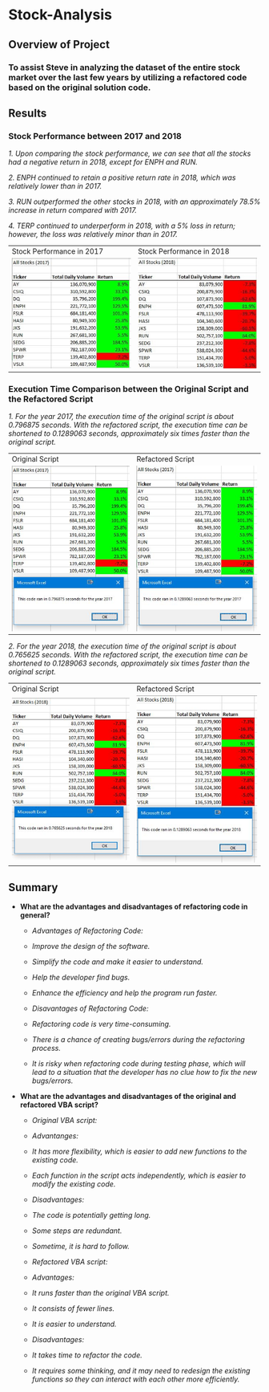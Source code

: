 # Stock-Analysis

## **Overview of Project**

### To assist Steve in analyzing the dataset of the entire stock market over the last few years by utilizing a refactored code based on the original solution code.

## **Results**

### **Stock Performance between 2017 and 2018**

  _1. Upon comparing the stock performance, we can see that all the stocks had a negative return in 2018, except for ENPH and RUN._

  _2. ENPH continued to retain a positive return rate in 2018, which was relatively lower than in 2017._

  _3. RUN outperformed the other stocks in 2018, with an approximately 78.5% increase in return compared with 2017._

  _4. TERP continued to underperform in 2018, with a 5% loss in return; however, the loss was relatively minor than in 2017._ 
  
  <table>
  <tr>
    <td>Stock Performance in 2017</td>
    <td>Stock Performance in 2018</td>
  </tr>
  <tr>
    <td><img src="Resources/Stock Performance _2017.png" width=300></td>
    <td><img src="Resources/Stock Performance _2018.png" width=300></td>
  </tr>
 </table>

### **Execution Time Comparison between the Original Script and the Refactored Script**

  _1. For the year 2017, the execution time of the original script is about 0.796875 seconds. With the refactored script, the execution time can be shortened to 0.1289063 seconds, approximately six times faster than the original script._ 
  
  <table>
  <tr>
    <td>Original Script</td>
    <td>Refactored Script</td>
  </tr>
  <tr>
    <td><img src="Resources/Elapsed Run Time with Original Code _2017.PNG" width=300></td>
    <td><img src="Resources/VBA_Challenge_2017.PNG" width=300></td>
  </tr>
  </table>

  _2. For the year 2018, the execution time of the original script is about 0.765625 seconds. With the refactored script, the execution time can be shortened to 0.1289063 seconds, approximately six times faster than the original script._ 

  <table>
  <tr>
    <td>Original Script</td>
    <td>Refactored Script</td>
  </tr>
  <tr>
    <td><img src="Resources/Elapsed Run Time with Original Code _2018.PNG" width=300></td>
    <td><img src="Resources/VBA_Challenge_2018.PNG" width=300></td>
  </tr>
  </table>

## **Summary**

- **What are the advantages and disadvantages of refactoring code in general?**

  - _Advantages of Refactoring Code:_

   - _Improve the design of the software._

   - _Simplify the code and make it easier to understand._

   - _Help the developer find bugs._

   - _Enhance the efficiency and help the program run faster._ 
  
  - _Disavantages of Refactoring Code:_

   - _Refactoring code is very time-consuming._

   - _There is a chance of creating bugs/errors during the refactoring process._

   - _It is risky when refactoring code during testing phase, which will lead to a situation that the developer has no clue how to fix the new bugs/errors._

- **What are the advantages and disadvantages of the original and refactored VBA script?**

  - _Original VBA script:_

   - _Advantanges:_

    - _It has more flexibility, which is easier to add new functions to the existing code._
    
    - _Each function in the script acts independently, which is easier to modify the existing code._

   - _Disadvantages:_
   
    - _The code is potentially getting long._
    
    - _Some steps are redundant._

    - _Sometime, it is hard to follow._
    
  - _Refactored VBA script:_

   - _Advantages:_
   
    - _It runs faster than the original VBA script._
    
    - _It consists of fewer lines._
    
    - _It is easier to understand._
   
   - _Disadvantages:_
    
    - _It takes time to refactor the code._

    - _It requires some thinking, and it may need to redesign the existing functions so they can interact with each other more efficiently._ 
